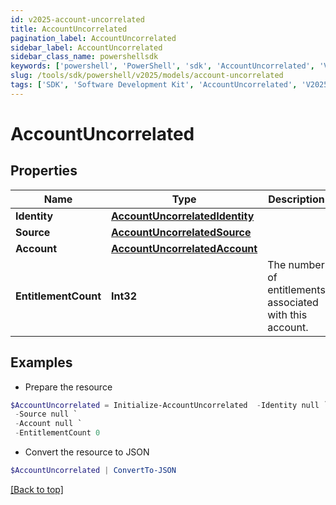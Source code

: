 ```yaml
---
id: v2025-account-uncorrelated
title: AccountUncorrelated
pagination_label: AccountUncorrelated
sidebar_label: AccountUncorrelated
sidebar_class_name: powershellsdk
keywords: ['powershell', 'PowerShell', 'sdk', 'AccountUncorrelated', 'V2025AccountUncorrelated'] 
slug: /tools/sdk/powershell/v2025/models/account-uncorrelated
tags: ['SDK', 'Software Development Kit', 'AccountUncorrelated', 'V2025AccountUncorrelated']
---
```



# AccountUncorrelated

## Properties

Name | Type | Description | Notes
------------ | ------------- | ------------- | -------------
**Identity** | [**AccountUncorrelatedIdentity**](account-uncorrelated-identity) |  | [required]
**Source** | [**AccountUncorrelatedSource**](account-uncorrelated-source) |  | [required]
**Account** | [**AccountUncorrelatedAccount**](account-uncorrelated-account) |  | [required]
**EntitlementCount** | **Int32** | The number of entitlements associated with this account. | [optional] 

## Examples

- Prepare the resource
```powershell
$AccountUncorrelated = Initialize-AccountUncorrelated  -Identity null `
 -Source null `
 -Account null `
 -EntitlementCount 0
```

- Convert the resource to JSON
```powershell
$AccountUncorrelated | ConvertTo-JSON
```


[[Back to top]](#) 

